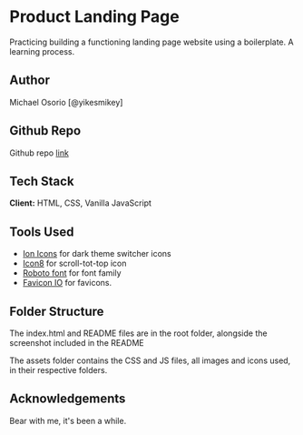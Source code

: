 # Product Landing Page

Practicing building a functioning landing page website using a boilerplate. A learning process.

## Author

Michael Osorio [@yikesmikey] 

## Github Repo

Github repo [link](https://github.com/yikesmikey/product-landing-page.git)

## Tech Stack

**Client:** HTML, CSS, Vanilla JavaScript

## Tools Used

- [Ion Icons](https://ionic.io/ionicons) for dark theme switcher icons
- [Icon8](https://icons8.com/) for scroll-tot-top icon
- [Roboto font](https://icons8.com/) for font family
- [Favicon IO](https://favicon.io/favicon-generator/) for favicons.

## Folder Structure

The index.html and README files are in the root folder, alongside the screenshot included in the README

The assets folder contains the CSS and JS files, all images and icons used, in their respective folders.

## Acknowledgements

Bear with me, it's been a while.